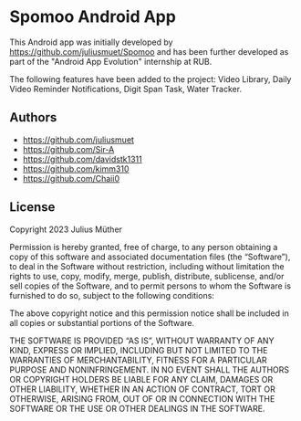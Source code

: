 # Spomoo Android App
This Android app was initially developed by https://github.com/juliusmuet/Spomoo and has been further developed as part of the "Android App Evolution" internship at RUB.

The following features have been added to the project: Video Library, Daily Video Reminder Notifications, Digit Span Task, Water Tracker.

## Authors
- https://github.com/juliusmuet
- https://github.com/Sir-A
- https://github.com/davidstk1311
- https://github.com/kimm310
- https://github.com/Chaii0

## License
Copyright 2023 Julius Müther

Permission is hereby granted, free of charge, to any person obtaining a copy of this software and associated documentation files (the “Software”), to deal in the Software without restriction, including without limitation the rights to use, copy, modify, merge, publish, distribute, sublicense, and/or sell copies of the Software, and to permit persons to whom the Software is furnished to do so, subject to the following conditions:

The above copyright notice and this permission notice shall be included in all copies or substantial portions of the Software.

THE SOFTWARE IS PROVIDED “AS IS”, WITHOUT WARRANTY OF ANY KIND, EXPRESS OR IMPLIED, INCLUDING BUT NOT LIMITED TO THE WARRANTIES OF MERCHANTABILITY, FITNESS FOR A PARTICULAR PURPOSE AND NONINFRINGEMENT. IN NO EVENT SHALL THE AUTHORS OR COPYRIGHT HOLDERS BE LIABLE FOR ANY CLAIM, DAMAGES OR OTHER LIABILITY, WHETHER IN AN ACTION OF CONTRACT, TORT OR OTHERWISE, ARISING FROM, OUT OF OR IN CONNECTION WITH THE SOFTWARE OR THE USE OR OTHER DEALINGS IN THE SOFTWARE.
